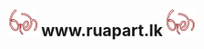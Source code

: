 <h1 align="center"><b><img src="https://github.com/Nirmana-KAS/Ruma-Website--Web-Application-Development-/blob/main/img/Ruma%20logo.png" width="50px"> www.ruapart.lk <img src="https://github.com/Nirmana-KAS/Ruma-Website--Web-Application-Development-/blob/main/img/Ruma%20logo.png" width="50px"></b></h1>

